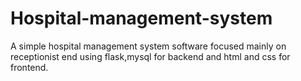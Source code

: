 # Hospital-management-system

A simple hospital management system software focused mainly on receptionist end using flask,mysql for backend and html and css for frontend.

